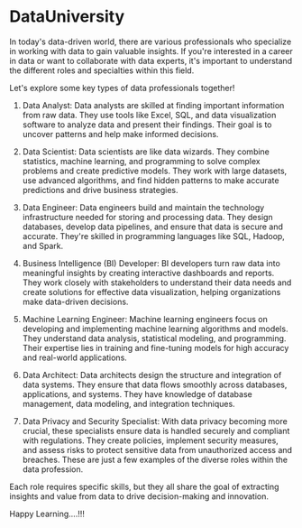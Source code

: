 # DataUniversity

In today's data-driven world, there are various professionals who specialize in working with data to gain valuable insights.
If you're interested in a career in data or want to collaborate with data experts, it's important to understand the different roles and specialties within this field.

Let's explore some key types of data professionals together!

1. Data Analyst: Data analysts are skilled at finding important information from raw data. They use tools like Excel, SQL, and data visualization software to analyze data and present their findings. Their goal is to uncover patterns and help make informed decisions.

2. Data Scientist: Data scientists are like data wizards. They combine statistics, machine learning, and programming to solve complex problems and create predictive models. They work with large datasets, use advanced algorithms, and find hidden patterns to make accurate predictions and drive business strategies.

3. Data Engineer: Data engineers build and maintain the technology infrastructure needed for storing and processing data. They design databases, develop data pipelines, and ensure that data is secure and accurate. They're skilled in programming languages like SQL, Hadoop, and Spark.

4. Business Intelligence (BI) Developer: BI developers turn raw data into meaningful insights by creating interactive dashboards and reports. They work closely with stakeholders to understand their data needs and create solutions for effective data visualization, helping organizations make data-driven decisions.

5. Machine Learning Engineer: Machine learning engineers focus on developing and implementing machine learning algorithms and models. They understand data analysis, statistical modeling, and programming. Their expertise lies in training and fine-tuning models for high accuracy and real-world applications.

6. Data Architect: Data architects design the structure and integration of data systems. They ensure that data flows smoothly across databases, applications, and systems. They have knowledge of database management, data modeling, and integration techniques.

7. Data Privacy and Security Specialist: With data privacy becoming more crucial, these specialists ensure data is handled securely and compliant with regulations. They create policies, implement security measures, and assess risks to protect sensitive data from unauthorized access and breaches.
These are just a few examples of the diverse roles within the data profession.

Each role requires specific skills, but they all share the goal of extracting insights and value from data to drive decision-making and innovation.

Happy Learning....!!!

